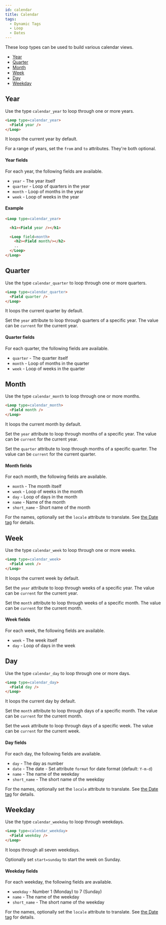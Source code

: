 ```yaml
---
id: calendar
title: Calendar
tags:
  - Dynamic Tags
  - Loop
  - Dates
---
```

These loop types can be used to build various calendar views.

- [Year](#year)
- [Quarter](#quarter)
- [Month](#month)
- [Week](#week)
- [Day](#day)
- [Weekday](#weekday)

## Year

Use the type `calendar_year` to loop through one or more years.

```html
<Loop type=calendar_year>
  <Field year />
</Loop>
```

It loops the current year by default.

For a range of years, set the `from` and `to` attributes. They're both optional.

#### Year fields

For each year, the following fields are available.

- `year` - The year itself
- `quarter` - Loop of quarters in the year
- `month` - Loop of months in the year
- `week` - Loop of weeks in the year

#### Example

```html
<Loop type=calendar_year>

  <h1><Field year /></h1>

  <Loop field=month>
    <h2><Field month/></h2>
    ..
  </Loop>
</Loop>
```

## Quarter

Use the type `calendar_quarter` to loop through one or more quarters.

```html
<Loop type=calendar_quarter>
  <Field quarter />
</Loop>
```

It loops the current quarter by default.

Set the `year` attribute to loop through quarters of a specific year. The value can be `current` for the current year.

#### Quarter fields

For each quarter, the following fields are available.

- `quarter` - The quarter itself
- `month` - Loop of months in the quarter
- `week` - Loop of weeks in the quarter

## Month

Use the type `calendar_month` to loop through one or more months.

```html
<Loop type=calendar_month>
  <Field month />
</Loop>
```

It loops the current month by default.

Set the `year` attribute to loop through months of a specific year. The value can be `current` for the current year.

Set the `quarter` attribute to loop through months of a specific quarter. The value can be `current` for the current quarter.

#### Month fields

For each month, the following fields are available.

- `month` - The month itself
- `week` - Loop of weeks in the month
- `day` - Loop of days in the month
- `name` - Name of the month
- `short_name` - Short name of the month

For the names, optionally set the `locale` attribute to translate. See [the Date tag](/dynamic-tags/date) for details.

## Week

Use the type `calendar_week` to loop through one or more weeks.

```html
<Loop type=calendar_week>
  <Field week />
</Loop>
```

It loops the current week by default.

Set the `year` attribute to loop through weeks of a specific year. The value can be `current` for the current year.

Set the `month` attribute to loop through weeks of a specific month. The value can be `current` for the current month.

#### Week fields

For each week, the following fields are available.

- `week` - The week itself
- `day` - Loop of days in the week

## Day

Use the type `calendar_day` to loop through one or more days.

```html
<Loop type=calendar_day>
  <Field day />
</Loop>
```

It loops the current day by default.

Set the `month` attribute to loop through days of a specific month. The value can be `current` for the current month.

Set the `week` attribute to loop through days of a specific week. The value can be `current` for the current week.

#### Day fields

For each day, the following fields are available.

- `day` - The day as number
- `date` - The date - Set attribute `format` for date format (default: `Y-m-d`)
- `name` - The name of the weekday
- `short_name` - The short name of the weekday

For the names, optionally set the `locale` attribute to translate. See [the Date tag](/dynamic-tags/date#locale) for details.

## Weekday

Use the type `calendar_weekday` to loop through weekdays.

```html
<Loop type=calendar_weekday>
  <Field weekday />
</Loop>
```

It loops through all seven weekdays.

Optionally set `start=sunday` to start the week on Sunday.

#### Weekday fields

For each weekday, the following fields are available.

- `weekday` - Number 1 (Monday) to 7 (Sunday)
- `name` - The name of the weekday
- `short_name` - The short name of the weekday

For the names, optionally set the `locale` attribute to translate. See [the Date tag](/dynamic-tags/date#locale) for details.